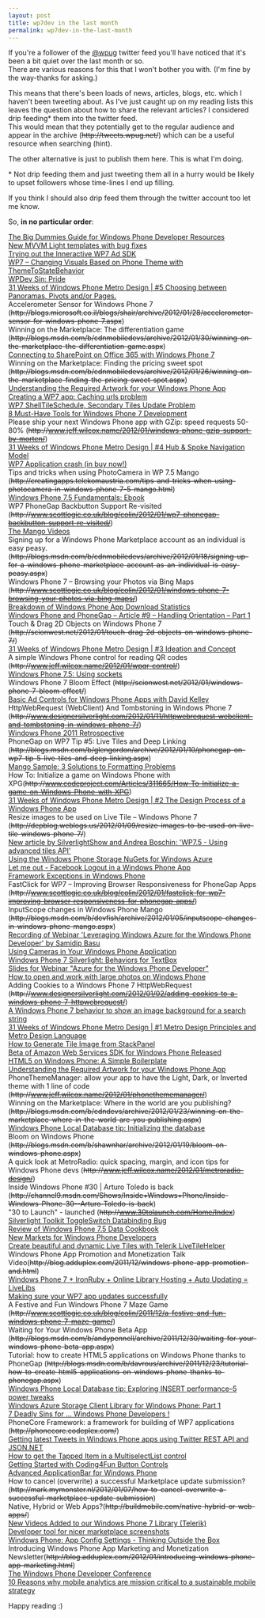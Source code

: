 ```yaml
---
layout: post
title: wp7dev in the last month
permalink: wp7dev-in-the-last-month
---
```


If you're a follower of the [@wpug](http://twitter.com/wpug) twitter feed you'll have noticed that it's been a bit quiet over the last month or so.  
There are various reasons for this that I won't bother you with. (I'm fine by the way-thanks for asking.)

This means that there's been loads of news, articles, blogs, etc. which I haven't been tweeting about. As I've just caught up on my reading lists this leaves the question about how to share the relevant articles? I considered drip feeding\* them into the twitter feed.  
This would mean that they potentially get to the regular audience and appear in the archive (~~http&#58;&#47;&#47;tweets.wpug.net/~~) which can be a useful resource when searching (hint).

The other alternative is just to publish them here. This is what I'm doing.

\* Not drip feeding them and just tweeting them all in a hurry would be likely to upset followers whose time-lines I end up filling.

If you think I should also drip feed them through the twitter account too let me know.

So, **in no particular order**:

[The Big Dummies Guide for Windows Phone Developer Resources](https://prod-static-asp-blogs.azurewebsites.net/bsimser/the-big-dummies-guide-for-windows-phone-developer-resources/)  
[New MVVM Light templates with bug fixes](http://blog.galasoft.ch/archive/2012/01/02/new-mvvm-light-templates-with-bug-fixes.aspx)  
[Trying out the Inneractive WP7 Ad SDK](http://socialebola.wordpress.com/2012/01/26/trying-out-the-inneractive-wp7-ad-sdk/)  
[WP7 – Changing Visuals Based on Phone Theme with ThemeToStateBehavior](http://dotneteers.net/blogs/vbandi/archive/2012/01/29/wp7-changing-visuals-based-on-phone-theme-with-themetostatebehavior.aspx)  
[WPDev Sin: Pride](http://samidipbasu.com/2012/01/30/wpdev-sin-pride/)  
[31 Weeks of Windows Phone Metro Design | #5 Choosing between Panoramas, Pivots and/or Pages.](http://ux.artu.tv/?p=234)  
Accelerometer Sensor for Windows Phone 7 (~~http&#58;&#47;&#47;blogs.microsoft.co.il/blogs/shair/archive/2012/01/28/accelerometer-sensor-for-windows-phone-7.aspx~~)  
Winning on the Marketplace: The differentiation game (~~http&#58;&#47;&#47;blogs.msdn.com/b/cdnmobiledevs/archive/2012/01/30/winning-on-the-marketplace-the-differentiation-game.aspx~~)  
[Connecting to SharePoint on Office 365 with Windows Phone 7](http://garfoot.com/blog/2012/01/connecting-to-sharepoint-on-office-365-with-windows-phone-7/)  
Winning on the Marketplace: Finding the pricing sweet spot (~~http&#58;&#47;&#47;blogs.msdn.com/b/cdnmobiledevs/archive/2012/01/26/winning-on-the-marketplace-finding-the-pricing-sweet-spot.aspx~~)  
[Understanding the Required Artwork for your Windows Phone App](http://davebost.com/blog/2012/01/26/understanding-the-required-artwork-for-your-windows-phone-app/)  
[Creating a WP7 app: Caching urls problem](https://timdams.wordpress.com/2011/06/17/creating-a-wp-7-app-caching-urls/)  
[WP7 ShellTileSchedule, Secondary Tiles Update Problem](http://maintrick.blogspot.com/2012/01/wp7-shelltileschedule-secondary-tiles.html)  
[8 Must-Have Tools for Windows Phone 7 Development](http://www.diaryofaninja.com/blog/2012/01/23/8-musthave-tools-for-windows-phone-7-development)  
Please ship your next Windows Phone app with GZip: speed requests 50-80% (~~http&#58;&#47;&#47;www.jeff.wilcox.name/2012/01/windows-phone-gzip-support-by-morten/~~)  
[31 Weeks of Windows Phone Metro Design | #4 Hub & Spoke Navigation Model](http://ux.artu.tv/?p=220)  
[WP7 Application crash (in buy now!)](http://wieser-software.blogspot.com/2012/01/wp7-application-crash-in-buy-now.html)  
Tips and tricks when using PhotoCamera in WP 7.5 Mango (~~http&#58;&#47;&#47;creatingapps.telekomaustria.com/tips-and-tricks-when-using-photocamera-in-windows-phone-7-5-mango.html~~)  
[Windows Phone 7.5 Fundamentals: Ebook](http://www.silverlightshow.net/book/Windows-Phone-7.5-Fundamentals-Ebook.aspx)  
WP7 PhoneGap Backbutton Support Re-visited (~~http&#58;&#47;&#47;www.scottlogic.co.uk/blog/colin/2012/01/wp7-phonegap-backbutton-support-re-visited/~~)  
[The Mango Videos](http://channel9.msdn.com/series/The-Mango-Videos)  
Signing up for a Windows Phone Marketplace account as an individual is easy peasy. (~~http&#58;&#47;&#47;blogs.msdn.com/b/cdnmobiledevs/archive/2012/01/18/signing-up-for-a-windows-phone-marketplace-account-as-an-individual-is-easy-peasy.aspx~~)  
Windows Phone 7 – Browsing your Photos via Bing Maps (~~http&#58;&#47;&#47;www.scottlogic.co.uk/blog/colin/2012/01/windows-phone-7-browsing-your-photos-via-bing-maps/~~)  
[Breakdown of Windows Phone App Download Statistics](http://kodierer.blogspot.com/2012/01/breakdown-of-windows-phone-app-download.html)  
[Windows Phone and PhoneGap – Article #9 – Handling Orientation – Part 1](http://windowsphonerocks.com/windows-phone-and-phonegap-article-9-handling-orientation-part-1/)  
Touch & Drag 2D Objects on Windows Phone 7 (~~http&#58;&#47;&#47;scionwest.net/2012/01/touch-drag-2d-objects-on-windows-phone-7/~~)  
[31 Weeks of Windows Phone Metro Design | #3 Ideation and Concept](http://ux.artu.tv/?p=206)  
A simple Windows Phone control for reading QR codes (~~http&#58;&#47;&#47;www.jeff.wilcox.name/2012/01/wpqr-control/~~)  
[Windows Phone 7.5: Using sockets](http://www.silverlightshow.net/items/Windows-Phone-7.5-Using-sockets.aspx)  
Windows Phone 7 Bloom Effect (~~http&#58;&#47;&#47;scionwest.net/2012/01/windows-phone-7-bloom-effect/~~)  
[Basic Ad Controls for Windows Phone Apps with David Kelley](http://www.silverlightshow.net/news/Basic-Ad-Controls-for-Windows-Phone-Apps-with-David-Kelley.aspx)  
HttpWebRequest (WebClient) And Tombstoning in Windows Phone 7 (~~http&#58;&#47;&#47;www.designersilverlight.com/2012/01/11/httpwebrequest-webclient-and-tombstoning-in-windows-phone-7/~~)  
[Windows Phone 2011 Retrospective](http://windowsteamblog.com/windows_phone/b/wpdev/archive/2012/01/11/windows-phone-2011-retrospective.aspx)  
PhoneGap on WP7 Tip #5: Live Tiles and Deep Linking (~~http&#58;&#47;&#47;blogs.msdn.com/b/glengordon/archive/2012/01/10/phonegap-on-wp7-tip-5-live-tiles-and-deep-linking.aspx~~)  
[Mango Sample: 3 Solutions to Formatting Problems](http://blog.jerrynixon.com/2012/01/mango-sample-3-solutions-to-formatting.html)  
How To: Initialize a game on Windows Phone with XPG(~~http&#58;&#47;&#47;www.codeproject.com/Articles/311665/How-To-Initialize-a-game-on-Windows-Phone-with-XPG~~)  
[31 Weeks of Windows Phone Metro Design | #2 The Design Process of a Windows Phone App](http://ux.artu.tv/?p=192)  
Resize images to be used on Live Tile – Windows Phone 7 (~~http&#58;&#47;&#47;depblog.weblogs.us/2012/01/09/resize-images-to-be-used-on-live-tile-windows-phone-7/~~)  
[New article by SilverlightShow and Andrea Boschin: 'WP7.5 - Using advanced tiles API'](http://www.silverlightshow.net/news/New-article-by-SilverlightShow-and-Andrea-Boschin-WP7.5-Using-advanced-tiles-API.aspx)  
[Using the Windows Phone Storage NuGets for Windows Azure](http://channel9.msdn.com/posts/Using-the-Windows-Phone-Storage-NuGets-for-Windows-Azure)  
[Let me out - Facebook Logout in a Windows Phone App](http://kodierer.blogspot.com/2012/01/let-me-out-facebook-logout-in-windows.html)  
[Framework Exceptions in Windows Phone](http://nicksnettravels.builttoroam.com/post/2012/01/06/Framework-Exceptions-in-Windows-Phone.aspx)  
FastClick for WP7 – Improving Browser Responsiveness for PhoneGap Apps (~~http&#58;&#47;&#47;www.scottlogic.co.uk/blog/colin/2012/01/fastclick-for-wp7-improving-browser-responsiveness-for-phonegap-apps/~~)  
InputScope changes in Windows Phone Mango (~~http&#58;&#47;&#47;blogs.msdn.com/b/devfish/archive/2012/01/05/inputscope-changes-in-windows-phone-mango.aspx~~)  
[Recording of Webinar 'Leveraging Windows Azure for the Windows Phone Developer' by Samidip Basu](http://www.silverlightshow.net/video/Webinar-Azure-for-WP7-Devs.aspx)  
[Using Cameras in Your Windows Phone Application](http://msdn.microsoft.com/en-us/magazine/hh708750.aspx)  
[Windows Phone 7 Silverlight: Behaviors for TextBox](http://outcoldman.ru/en/blog/show/308)  
[Slides for Webinar "Azure for the Windows Phone Developer"](http://www.silverlightshow.net/news/Check-out-the-Slides-for-Tomorrow-s-Webinar-Azure-for-the-Windows-Phone-Developer.aspx)  
[How to open and work with large photos on Windows Phone](http://igrali.wordpress.com/2012/01/03/how-to-open-and-work-with-large-photos-on-windows-phone/)  
Adding Cookies to a Windows Phone 7 HttpWebRequest (~~http&#58;&#47;&#47;www.designersilverlight.com/2012/01/02/adding-cookies-to-a-windows-phone-7-httpwebrequest/~~)  
[A Windows Phone 7 behavior to show an image background for a search string](http://dotnetbyexample.blogspot.com/2011/12/windows-phone-7-behavior-to-show-image.html)  
[31 Weeks of Windows Phone Metro Design | #1 Metro Design Principles and Metro Design Language](http://ux.artu.tv/?p=179)  
[How to Generate Tile Image from StackPanel](http://myprogrammingdial.blogspot.com/2011/12/how-to-generate-tile-image-from.html)  
[Beta of Amazon Web Services SDK for Windows Phone Released](http://www.ubelly.com/2012/01/beta-of-amazon-web-services-sdk-for-windows-phone-released/)  
[HTML5 on Windows Phone: A Simple Boilerplate](http://robtiffany.com/html5/html5-on-windows-phone-a-simple-boilerplate)  
[Understanding the Required Artwork for your Windows Phone App](http://davebost.com/blog/2012/01/26/understanding-the-required-artwork-for-your-windows-phone-app/)  
PhoneThemeManager: allow your app to have the Light, Dark, or Inverted theme with 1 line of code (~~http&#58;&#47;&#47;www.jeff.wilcox.name/2012/01/phonethememanager/~~)  
Winning on the Marketplace: Where in the world are you publishing? (~~http&#58;&#47;&#47;blogs.msdn.com/b/cdndevs/archive/2012/01/23/winning-on-the-marketplace-where-in-the-world-are-you-publishing.aspx~~)  
[Windows Phone Local Database tip: Initializing the database](http://erikej.blogspot.com/2012/01/windows-phone-local-database-tip.html)  
Bloom on Windows Phone (~~http&#58;&#47;&#47;blogs.msdn.com/b/shawnhar/archive/2012/01/19/bloom-on-windows-phone.aspx~~)  
A quick look at MetroRadio: quick spacing, margin, and icon tips for Windows Phone devs (~~http&#58;&#47;&#47;www.jeff.wilcox.name/2012/01/metroradio-design/~~)  
Inside Windows Phone #30 | Arturo Toledo is back (~~http&#58;&#47;&#47;channel9.msdn.com/Shows/Inside+Windows+Phone/Inside-Windows-Phone-30--Arturo-Toledo-is-back~~)  
"30 to Launch" - launched (~~http&#58;&#47;&#47;www.30tolaunch.com/Home/Index~~)  
[Silverlight Toolkit ToggleSwitch Databinding Bug](http://mobileworld.appamundi.com/blogs/andywigley/archive/2012/01/18/silverlight-toolkit-toggleswitch-databinding-bug.aspx)  
[Review of Windows Phone 7.5 Data Cookbook](http://mobileworld.appamundi.com/blogs/petevickers/archive/2012/01/24/review-of-windows-phone-7-5-data-cookbook.aspx)  
[New Markets for Windows Phone Developers](http://windowsteamblog.com/windows_phone/b/wpdev/archive/2012/01/05/new-markets-for-windows-phone-developers.aspx)  
[Create beautiful and dynamic Live Tiles with Telerik LiveTileHelper](http://www.silverlightshow.net/news/Create-beautiful-and-dynamic-Live-Tiles-with-Telerik-LiveTileHelper.aspx)  
Windows Phone App Promotion and Monetization Talk Video(~~http&#58;&#47;&#47;blog.adduplex.com/2011/12/windows-phone-app-promotion-and.html~~)  
[Windows Phone 7 + IronRuby + Online Library Hosting + Auto Updating = LiveLibs](http://dotnet.dzone.com/news/windows-phone-7-ironruby)  
[Making sure your WP7 app updates successfully](http://www.munkiisoft.com/blog/archive/2011/12/22/making-sure-your-wp7-app-updates-successfully.aspx)  
A Festive and Fun Windows Phone 7 Maze Game (~~http&#58;&#47;&#47;www.scottlogic.co.uk/blog/colin/2011/12/a-festive-and-fun-windows-phone-7-maze-game/~~)  
Waiting for Your Windows Phone Beta App (~~http&#58;&#47;&#47;blogs.msdn.com/b/andypennell/archive/2011/12/30/waiting-for-your-windows-phone-beta-app.aspx~~)  
Tutorial: how to create HTML5 applications on Windows Phone thanks to PhoneGap (~~http&#58;&#47;&#47;blogs.msdn.com/b/davrous/archive/2011/12/23/tutorial-how-to-create-html5-applications-on-windows-phone-thanks-to-phonegap.aspx~~)  
[Windows Phone Local Database tip: Exploring INSERT performance–5 power tweaks](http://erikej.blogspot.com/2011/12/windows-phone-local-database-tip.html)  
[Windows Azure Storage Client Library for Windows Phone: Part 1](http://mobile.dzone.com/articles/windows-azure-storage-client)  
[7 Deadly Sins for … Windows Phone Developers !](http://samidipbasu.com/2012/01/29/7-deadly-sins-for-wpdev/)  
PhoneCore Framework: a framework for building of WP7 applications (~~http&#58;&#47;&#47;phonecore.codeplex.com/~~)  
[Getting latest Tweets in Windows Phone apps using Twitter REST API and JSON.NET](http://windowsphonegeek.com/articles/Getting-latest-Tweets-in-Windows-Phone-apps-using-Twitter-REST-API-and-JSON-NET)  
[How to get the Tapped Item in a MultiselectList control](http://windowsphonegeek.com/articles/How-to-get-the-Tapped-Item-in-a-MultiselectList-control)  
[Getting Started with Coding4Fun Button Controls](http://windowsphonegeek.com/articles/Getting-Started-with-Coding4Fun-Button-Controls)  
[Advanced ApplicationBar for Windows Phone](http://windowsphonegeek.com/articles/Advanced-ApplicationBar-for-Windows-Phone)  
How to cancel (overwrite) a successful Marketplace update submission? (~~http&#58;&#47;&#47;mark.mymonster.nl/2012/01/07/how-to-cancel-overwrite-a-successful-marketplace-update-submission~~)  
Native, Hybrid or Web Apps?(~~http&#58;&#47;&#47;buildmobile.com/native-hybrid-or-web-apps/~~)  
[New Videos Added to our Windows Phone 7 Library (Telerik)](http://blogs.telerik.com/blogs/posts/12-01-12/new-videos-added-to-our-windows-phone-7-library.aspx)  
[Developer tool for nicer marketplace screenshots](http://socialebola.wordpress.com/2012/01/18/developer-tool-for-nicer-marketplace-screenshots/)  
[Windows Phone: App Config Settings - Thinking Outside the Box](http://www.geoffhudik.com/tech/2012/1/26/windows-phone-app-config-settings-thinking-outside-the-box.html)  
Introducing Windows Phone App Marketing and Monetization Newsletter(~~http&#58;&#47;&#47;blog.adduplex.com/2012/01/introducing-windows-phone-app-marketing.html~~)  
[The Windows Phone Developer Conference](http://www.wpdevcon.net/)  
[10 Reasons why mobile analytics are mission critical to a sustainable mobile strategy](http://mobithinking.com/webtrends-mobile-anlytics-interview)

Happy reading :)
